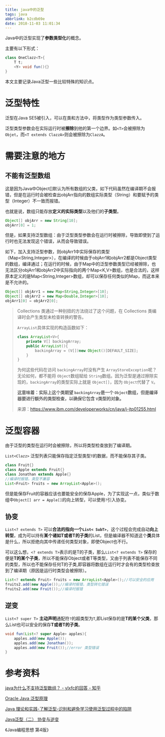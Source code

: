 ```yaml
---
title: java中的泛型
tags: java
abbrlink: b2cdb69e
date: 2018-11-03 11:01:34
---
```


Java中的泛型实现了**参数类型化**的概念。

主要有以下形式：

```java
class OneClazz<T>{
    T t;
    <Y> void fun(){}
}
```

本文主要记录Java泛型一些比较特殊的知识点。

# 泛型特性

泛型在Java SE5被引入，可以在类和方法中，将类型作为类型参数传入。

泛型类型参数会在实际运行时被**擦除**到他的第一个边界。如`<T>`会被擦除为`Objet`，而`<T extends ClazzA>`则会被擦除为`ClazzA`。



# 需要注意的地方

## 不能有泛型数组

这是因为Java中Object[]默认为所有数组的父类，如下代码虽然在编译期不会报错，但是在运行时会被检查出objArr指向的数组实际类型（String）和要赋予的类型（Integer）不一致而报错。

也就是说，数组只能存放**定义的实际类型**以及他们的**子类型**。

```java
Object[] objArr = new String[10];
objArr[0] = 1;
```

但是，如果支持泛型数组：由于泛型类型参数会在运行时被擦除，导致即使到了运行时也无法发现这个错误，从而会导致错误。

如下，加入支持泛型参数，则objArr1中实际保存的类型（Map<String,Integer>），在编译的时候由于objArr1和objArr2都是Object类型的数组，编译通过；在运行的时候，由于Map中的泛型参数类型已经被擦除，也无法区分objArr1和objArr2中实际指向的两个Map<K,V>数组，也是合法的，这样原本定义的是Map<String,Integer>数组，却可以保存任何类似的Map，而这本来是不允许的。

```java
Object[] objArr1 = new Map<String,Integer>[10];
Object[] objArr2 = new Map<Double,Integer>[10];
objArr1[0] = objArr2[0];
```



> Collections 类通过一种别扭的方法绕过了这个问题，在 Collections 类编译时会产生类型未检查转换的警告。
>
> `ArrayList`具体实现的构造函数如下：
>
> ```java
> class ArrayList<V>{
>     private V[] backingArray;
>     public ArrayList(){
>         backingArray = (V[])new Object()[DEFAULT_SIZE];
>     }
> }
> ```
>
> 为何这些代码在访问 `backingArray`时没有产生 `ArrayStoreException`呢？无论如何，都不能将 `Object`数组赋给 `String`数组。因为泛型是通过擦除实现的，`backingArray`的类型实际上就是 `Object[]`，因为 `Object`代替了 `V`。
>
> **这意味着：实际上这个类期望 `backingArray`是一个 `Object`数组，但是编译器要进行额外的类型检查，以确保它包含 `V`类型的对象。**
>
> 来源：https://www.ibm.com/developerworks/cn/java/j-jtp01255.html

# 泛型容器

由于泛型的类型在运行时会被擦除，所以将类型检查放到了编译期。

`List<Clazz>` 泛型列表只能保存指定泛型类型`T`的数据，而不能保存其子类。

```java
class Fruit{}
class Apple extends Fruit{}
class Jonathan extends Apple{}
//编译时报错，类型不兼容
List<Fruit> fruits = new ArrayList<Apple>();
```

但是能保存Fruit的容器应该也要能安全的保存Apple，为了实现这一点，类似于数组中`Object[] arr = Apple[]`的向上转型，可以使用`?`引入协变。

## 协变

`List<? extends T>` 可以**合法的指向一个`List< SubT>`**，这个过程会完成自动**向上转型**，成为可以持有**某个诸如T或者T的子类**的List，但是编译器不知道这个**类**具体是什么，所以拒绝向其中传递任何类型对象，即使Object也不行。

可以这么想，`<? extends T>`表示的是T的子类，那么`List<? extends T>` 保存的便是**T的某个子类**，所以不能保存Object或者T等类型，又由于列表不能保存不同的类型，所以也不能保存任何T的子类,即容器将数组在运行时才会有的类型检查放到了编译期（原因是运行时类型会被擦除）。

```java
List<? extends Fruit> fruits = new ArrayList<Apple>();//可以安全的应用
fruits2.add(new Apple());//编译时报错，类型转化错误
fruits2.add(new Fruit());//编译时报错
```

## 逆变

`List<? super T>` **主动声明**通配符`?`的超类型为`T`,即List保存的是**T的某个父类**，那么List也可以安全的保存**T或者T的子类**。

```java
void fun(List<? super Apple> apples){
    apples.add(new Apple());
    apples.add(new Jonathan());
    apples.add(new Fruit());//error 类型错误
}
```



# 参考资料

[java为什么不支持泛型数组？ - ylxfc的回答 - 知乎](https://www.zhihu.com/question/20928981/answer/39234969)

[Oracle Java 泛型原理](https://www.oracle.com/technetwork/cn/articles/java/juneau-generics-2255374-zhs.html)

[Java 理论和实践-了解泛型-识别和避免学习使用泛型过程中的陷阱](https://www.ibm.com/developerworks/cn/java/j-jtp01255.html)

[Java泛型（二） 协变与逆变](https://www.jianshu.com/p/2bf15c5265c5)

《Java编程思想 第4版》